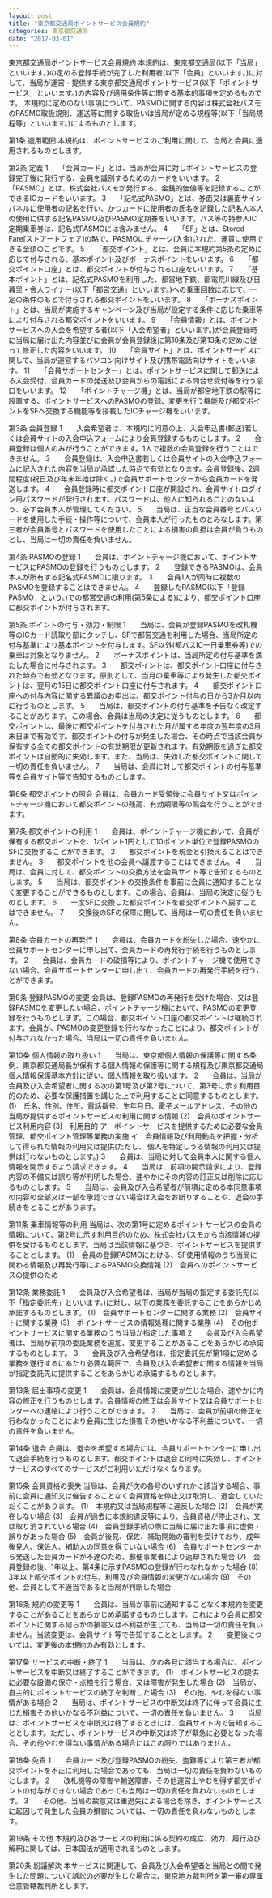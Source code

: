 ```yaml
---
layout: post
title: "東京都交通局ポイントサービス会員規約"
categories: 東京都交通局
date: "2017-03-01"
---
```


東京都交通局ポイントサービス会員規約
本規約は、東京都交通局(以下「当局」といいます。)の定める登録手続が完了した利用者(以下「会員」といいます。)に対して、当局が運営・提供する東京都交通局ポイントサービス(以下「ポイントサービス」といいます。)の内容及び適用条件等に関する基本的事項を定めるものです。
本規約に定めのない事項について、PASMOに関する内容は株式会社パスモのPASMO取扱規則、運送等に関する取扱いは当局が定める規程等(以下「当局規程等」といいます。)によるものとします。

第1条	適用範囲
本規約は、ポイントサービスのご利用に関して、当局と会員に適用されるものとします。

第2条	定義
1　　「会員カード」とは、当局が会員に対しポイントサービスの登録完了後に発行する、会員を識別するためのカードをいいます。
2　　「PASMO」とは、株式会社パスモが発行する、金銭的価値等を記録することができるICカードをいいます。
3　　「記名式PASMO」とは、券面又は裏面サインパネルに使用者の記名を行い、かつカードに使用者の氏名を記録した記名人本人の使用に供する記名PASMO及びPASMO定期券をいいます。バス等の持参人IC定期乗車券は、記名式PASMOには含みません。
4　　「SF」とは、Stored Fare[ストアードフェア]の略で、PASMOにチャージ(入金)された、運賃に使用できる金額のことです。
5　　「都交ポイント」とは、会員に本規約第5条の定めに応じて付与される、基本ポイント及びボーナスポイントをいいます。
6　　「都交ポイント口座」とは、都交ポイントが付与される口座をいいます。
7　　「基本ポイント」とは、記名式PASMOを利用した、都営地下鉄、都電荒川線及び日暮里・舎人ライナー(以下「都営交通」といいます。)への乗車回数に応じて、一定の条件のもとで付与される都交ポイントをいいます。
8　　「ボーナスポイント」とは、当局が実施するキャンペーン及び当局が設定する条件に応じた乗車等により付与される都交ポイントをいいます。
9　　「会員情報」とは、ポイントサービスへの入会を希望する者(以下「入会希望者」といいます。)が会員登録時に当局に届け出た内容並びに会員が会員登録後に第10条及び第13条の定めに従って修正した内容をいいます。
10　　「会員サイト」とは、ポイントサービスに関して、当局が運営するパソコン向けサイト及び携帯電話向けサイトをいいます。
11　　「会員サポートセンター」とは、ポイントサービスに関して郵送による入会受付、会員カードの発送及び会員からの電話による問合せ受付等を行う窓口をいいます。
12　　「ポイントチャージ機」とは、当局が都営地下鉄の駅等に設置する、ポイントサービスへのPASMOの登録、変更を行う機能及び都交ポイントをSFへ交換する機能等を搭載したICチャージ機をいいます。

第3条	会員登録
1　　入会希望者は、本規約に同意の上、入会申込書(郵送)若しくは会員サイトの入会申込フォームにより会員登録するものとします。
2　　会員登録は個人のみが行うことができます。1人で複数の会員登録を行うことはできません。
3　　会員登録は、入会申込書若しくは会員サイトの入会申込フォームに記入された内容を当局が承認した時点で有効となります。会員登録後、2週間程度(祝日及び年末年始は除く。)で会員サポートセンターから会員カードを発送します。
4　　会員登録時に都交ポイント口座が開設され、会員サイトログイン用パスワードが発行されます。パスワードは、他人に知られることのないよう、必ず会員本人が管理してください。
5　　当局は、正当な会員番号とパスワードを使用した手続・操作等について、会員本人が行ったものとみなします。第三者が会員番号とパスワードを使用したことによる損害の負担は会員が負うものとし、当局は一切の責任を負いません。

第4条	PASMOの登録
1　　会員は、ポイントチャージ機において、ポイントサービスにPASMOの登録を行うものとします。
2　　登録できるPASMOは、会員本人が所有する記名式PASMOに限ります。
3　　会員1人が同時に複数のPASMOを登録することはできません。
4　　登録したPASMO(以下「登録PASMO」という。)での都営交通の利用(第5条による)により、都交ポイント口座に都交ポイントが付与されます。

第5条	ポイントの付与・効力・制限
1　　当局は、会員が登録PASMOを改札機等のICカード読取り部にタッチし、SFで都営交通を利用した場合、当局所定の付与基準により基本ポイントを付与します。SF以外(都バスIC一日乗車券等)での乗車は対象となりません。
2　　ボーナスポイントは、当局所定の付与基準を満たした場合に付与されます。
3　　都交ポイントは、都交ポイント口座に付与された時点で有効となります。原則として、当月の乗車等により発生した都交ポイントは、翌月の15日に都交ポイント口座に付与されます。
4　　都交ポイント口座への付与内容に関する異議のお申出は、都交ポイント付与の日から3か月以内に行うものとします。
5　　当局は、都交ポイントの付与基準を予告なく改定することがあります。この場合、会員は当局の決定に従うものとします。
6　　都交ポイントは、最後に都交ポイントを付与された月が属する年度の翌年度の3月末日まで有効です。都交ポイントの付与が発生した場合、その時点で当該会員が保有する全ての都交ポイントの有効期限が更新されます。有効期限を過ぎた都交ポイントは自動的に失効します。また、当局は、失効した都交ポイントに関して一切の責任を負いません。
7　　当局は、会員に対して都交ポイントの付与基準等を会員サイト等で告知するものとします。

第6条	都交ポイントの照会
会員は、会員カード受領後に会員サイト又はポイントチャージ機において都交ポイントの残高、有効期限等の照会を行うことができます。

第7条	都交ポイントの利用
1　　会員は、ポイントチャージ機において、会員が保有する都交ポイントを、1ポイント1円として10ポイント単位で登録PASMOのSFに交換することができます。
2　　都交ポイントを現金と引換えることはできません。
3　　都交ポイントを他の会員へ譲渡することはできません。
4　　当局は、会員に対して、都交ポイントの交換方法を会員サイト等で告知するものとします。
5　　当局は、都交ポイントの交換条件を事前に会員に通知することなく変更することができるものとします。この場合、会員は、当局の決定に従うものとします。
6　　一度SFに交換した都交ポイントを都交ポイントへ戻すことはできません。
7　　交換後のSFの保障に関して、当局は一切の責任を負いません。

第8条	会員カードの再発行
1　　会員は、会員カードを紛失した場合、速やかに会員サポートセンターに申し出て、会員カードの再発行手続を行うものとします。
2　　会員は、会員カードの破損等により、ポイントチャージ機で使用できない場合、会員サポートセンターに申し出て、会員カードの再発行手続を行うことができます。

第9条	登録PASMOの変更
会員は、登録PASMOの再発行を受けた場合、又は登録PASMOを変更したい場合、ポイントチャージ機において、PASMOの変更登録を行うものとします。この場合、都交ポイント口座の都交ポイントは継続されます。会員が、PASMOの変更登録を行わなかったことにより、都交ポイントが付与されなかった場合、当局は一切の責任を負いません。

第10条	個人情報の取り扱い
1　　当局は、東京都個人情報の保護等に関する条例、東京都交通局長が保有する個人情報の保護等に関する規程及び東京都交通局個人情報保護基本方針に従い、個人情報を取り扱います。
2　　会員は、当局が会員及び入会希望者に関する次の第1号及び第2号について、第3号に示す利用目的のため、必要な保護措置を講じた上で利用することに同意するものとします。
(1)　氏名、性別、住所、電話番号、生年月日、電子メールアドレス、その他の当局が提供するポイントサービスの利用に関する情報
(2)　会員のポイントサービス利用内容
(3)　利用目的
ア　ポイントサービスを提供するために必要な会員管理、都交ポイント管理等業務の実施
イ　会員情報及び利用動向を把握・分析して得られた情報の利用又は提供(ただし、 個人を特定しうる情報の利用又は提供は行わないものとします。)
3　　会員は、当局に対して会員本人に関する個人情報を開示するよう請求できます。
4　　当局は、前項の開示請求により、登録内容の不備又は誤り等が判明した場合、速やかにその内容の訂正又は削除に応じるものとします。
5　　当局は、会員及び入会希望者が前項に定める本同意事項の内容の全部又は一部を承認できない場合は入会をお断りすることや、退会の手続きをとることがあります。

第11条	乗車情報等の利用
当局は、次の第1号に定めるポイントサービスの会員の情報について、第2号に示す利用目的のため、株式会社パスモから当該情報の提供を受けるものとします。当局は当該情報に基づき、ポイントサービスを提供することとします。
(1)　会員の登録PASMOにおける、SF使用情報のうち当局に関わる情報及び再発行等によるPASMO交換情報
(2)　会員へのポイントサービスの提供のため

第12条	業務委託
1　　会員及び入会希望者は、当局が当局の指定する委託先(以下「指定委託先」といいます。)に対し、以下の業務を委託することをあらかじめ承諾するものとします。
(1)　会員サポートセンターに関する業務
(2)　会員サイトに関する業務
(3)　ポイントサービスの情報処理に関する業務
(4)　その他ポイントサービスに関する業務のうち当局が指定した事項
2　　会員及び入会希望者は、当局が前項の委託業務を追加、変更することがあることをあらかじめ承諾するものとします。
3　　会員及び入会希望者は、指定委託先が第1項に定める業務を遂行するにあたり必要な範囲で、会員及び入会希望者に関する情報を当局が指定委託先に提供することをあらかじめ承諾するものとします。

第13条	届出事項の変更
1　　会員は、会員情報に変更が生じた場合、速やかに内容の修正を行うものとします。会員情報の修正は会員サイト又は会員サポートセンターへの連絡により行うことができます。
2　　当局は、会員が前項の修正を行わなかったことにより会員に生じた損害その他いかなる不利益について、一切の責任を負いません。

第14条	退会
会員は、退会を希望する場合には、会員サポートセンターに申し出て退会手続を行うものとします。都交ポイントは退会と同時に失効し、ポイントサービスのすべてのサービスがご利用いただけなくなります。

第15条	会員資格の喪失
当局は、会員が次の各号のいずれかに該当する場合、事前に会員に通知又は催告することなく会員資格を停止又は取消し、退会していただくことがあります。
(1)　本規約又は当局規程等に違反した場合
(2)　会員が実在しない場合
(3)　会員が過去に本規約違反等により、会員資格が停止され、又は取り消されている場合
(4)　会員登録手続の際に当局に届け出た事項に虚偽・誤りがあった場合
(5)　会員が後見、保佐、補助開始の審判を受けており、成年後見人、保佐人、補助人の同意を得ていない場合
(6)　会員サポートセンターから発送した会員カードが不達のため、郵便事業者により返却された場合
(7)　会員登録の後、1年以上、第4条に示すPASMOの登録が行わなれなかった場合
(8)　3年以上都交ポイントの付与、利用及び会員情報の変更がない場合
(9)　その他、会員として不適当であると当局が判断した場合

第16条	規約の変更等
1　　会員は、当局が事前に通知することなく本規約を変更することがあることをあらかじめ承諾するものとします。これにより会員に都交ポイントに関する何らかの損害又は不利益が生じても、当局は一切の責任を負いません。当該変更は、会員サイト等で告知することとします。
2　　変更後については、変更後の本規約のみ有効とします。

第17条	サービスの中断・終了
1　　当局は、次の各号に該当する場合に、ポイントサービスを中断又は終了することができます。
(1)　ポイントサービスの提供に必要な設備の保守・点検を行う場合、又は障害が発生した場合
(2)　当局が、自主的にポイントサービスの終了を判断した場合
(3)　その他、やむを得ない事情がある場合
2　　当局は、ポイントサービスの中断又は終了に伴って会員に生じた損害その他いかなる不利益について、一切の責任を負いません。
3　　当局は、ポイントサービスを中断又は終了するときには、会員サイト内で告知することとします。ただし、ポイントサービスの中断又は終了が緊急に必要となった場合、その他やむを得ない事情がある場合にはこの限りではありません。

第18条	免責
1　　会員カード及び登録PASMOの紛失、盗難等により第三者が都交ポイントを不正に利用した場合であっても、当局は一切の責任を負わないものとします。
2　　改札機等の障害や輸送障害、その他運営上やむを得ず都交ポイントの付与ができない場合であっても当局は一切の責任を負わないものとします。
3　　その他、当局の故意又は重過失による場合を除き、ポイントサービスに起因して発生した会員の損害については、一切の責任を負わないものとします。

第19条	その他
本規約及び各サービスの利用に係る契約の成立、効力、履行及び解釈に関しては、日本国法が適用されるものとします。

第20条	紛議解決
本サービスに関連して、会員及び入会希望者と当局との間で発生した問題について訴訟の必要が生じた場合は、東京地方裁判所を第一審の専属合意管轄裁判所とします。
